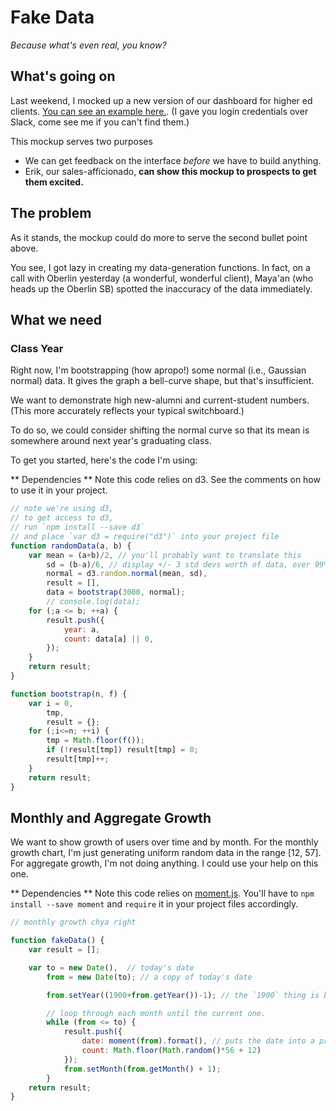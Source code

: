 # Fake Data
_Because what's even real, you know?_

## What's going on
Last weekend, I mocked up a new version of our dashboard for higher ed clients. [You can see an example here.](https://reed.shrimpbird.com/insights). (I gave you login credentials over Slack, come see me if you can't find them.)

This mockup serves two purposes
* We can get feedback on the interface _before_ we have to build anything.
* Erik, our sales-afficionado, **can show this mockup to prospects to get them excited.**

## The problem
As it stands, the mockup could do more to serve the second bullet point above.

You see, I got lazy in creating my data-generation functions. 
In fact, on a call with Oberlin yesterday (a wonderful, wonderful client),
Maya'an (who heads up the Oberlin SB) spotted the inaccuracy of the data 
immediately.

## What we need

### Class Year

Right now, I'm bootstrapping (how apropo!) some normal (i.e., Gaussian normal) data.
It gives the graph a bell-curve shape, but that's insufficient.

We want to demonstrate high new-alumni and current-student numbers. 
(This more accurately reflects your typical switchboard.)

To do so, we could consider shifting the normal curve 
so that its mean is somewhere around next year's graduating class.

To get you started, here's the code I'm using:

** Dependencies ** 
Note this code relies on d3. See the comments on how to use it in your project.

```javascript
// note we're using d3, 
// to get access to d3, 
// run `npm install --save d3` 
// and place `var d3 = require("d3")` into your project file
function randomData(a, b) {
    var mean = (a+b)/2, // you'll probably want to translate this
        sd = (b-a)/6, // display +/- 3 std devs worth of data, over 99% of our sampled data 
        normal = d3.random.normal(mean, sd), 
        result = [],
        data = bootstrap(3000, normal);
        // console.log(data);
    for (;a <= b; ++a) {
        result.push({
            year: a,
            count: data[a] || 0,
        });
    }
    return result;
}

function bootstrap(n, f) {
    var i = 0,
        tmp,
        result = {};
    for (;i<=n; ++i) {
        tmp = Math.floor(f());
        if (!result[tmp]) result[tmp] = 0;
        result[tmp]++;
    }
    return result;
}
```


## Monthly and Aggregate Growth
We want to show growth of users over time and by month. 
For the monthly growth chart, I'm just generating uniform random data in the range [12, 57]. 
For aggregate growth, I'm not doing anything. I could use your help on this one.

** Dependencies ** Note this code relies on [moment.js](http://momentjs.com/). 
You'll have to `npm install --save moment` and `require` it in your project files accordingly.

```javascript
// monthly growth chya right

function fakeData() {
    var result = [];

    var to = new Date(),  // today's date
        from = new Date(to); // a copy of today's date

        from.setYear((1900+from.getYear())-1); // the `1900` thing is because javascript dates are dummbbbbbb.

        // loop through each month until the current one.
        while (from <= to) {
            result.push({
                date: moment(from).format(), // puts the date into a predictable format (UTC) that our charting function likes a lot
                count: Math.floor(Math.random()*56 + 12)
            });
            from.setMonth(from.getMonth() + 1);
        }
    return result;
}
```